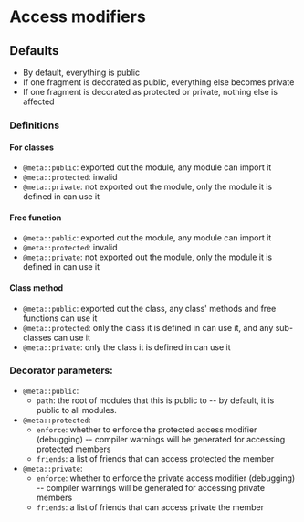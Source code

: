 # Access modifiers
## Defaults
- By default, everything is public
- If one fragment is decorated as public, everything else becomes private
- If one fragment is decorated as protected or private, nothing else is affected

### Definitions
#### For classes
- `@meta::public`: exported out the module, any module can import it
- `@meta::protected`: invalid
- `@meta::private`: not exported out the module, only the module it is defined in can use it

#### Free function
- `@meta::public`: exported out the module, any module can import it
- `@meta::protected`: invalid
- `@meta::private`: not exported out the module, only the module it is defined in can use it

#### Class method
- `@meta::public`: exported out the class, any class' methods and free functions can use it
- `@meta::protected`: only the class it is defined in can use it, and any sub-classes can use it
- `@meta::private`: only the class it is defined in can use it

### Decorator parameters:
- `@meta::public`:
  - `path`: the root of modules that this is public to -- by default, it is public to all modules.
- `@meta::protected`:
  - `enforce`: whether to enforce the protected access modifier (debugging) -- compiler warnings will be generated for accessing protected members
  - `friends`: a list of friends that can access protected the member
- `@meta::private`:
  - `enforce`: whether to enforce the private access modifier (debugging) -- compiler warnings will be generated for accessing private members
  - `friends`: a list of friends that can access private the member
